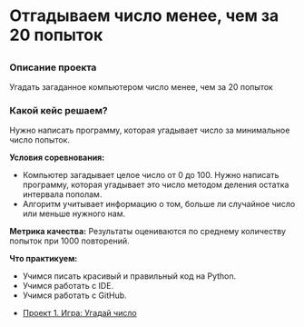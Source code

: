 # Отгадываем число менее, чем за 20 попыток

## 

### Описание проекта
Угадать загаданное компьютером число менее, чем за 20 попыток

### Какой кейс решаем?
Нужно написать программу, которая угадывает число за минимальное число попыток.

**Условия соревнования:**
- Компьютер загадывает целое число от 0 до 100. Нужно написать программу, которая угадывает это число методом деления остатка интервала пополам.
- Алгоритм учитывает информацию о том, больше ли случайное число или меньше нужного нам.

**Метрика качества:**
Результаты оцениваются по среднему количеству попыток при 1000 повторений.

**Что практикуем:**
- Учимся писать красивый и правильный код на Python.
- Учимся работать с IDE.
- Учимся работать с GitHub.

* [Проект 1. Игра: Угадай число](https://github.com/dohsi/IDE)


